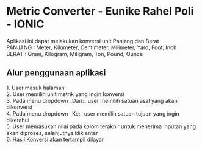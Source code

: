# Metric Converter - Eunike Rahel Poli - IONIC
Aplikasi ini dapat melakukan konversi unit Panjang dan Berat <br>
PANJANG : Meter, Kilometer, Centimeter, Milimeter, Yard, Foot, Inch <br>
BERAT : Gram, Kilogram, Miligram, Ton, Pound, Ounce <br>

<h2>Alur penggunaan aplikasi</h2>
1. User masuk halaman <br>
2. User memilih unit metrik yang ingin konversi<br>
3. Pada menu dropdown _Dari:_ user memilih satuan asal yang akan dikonversi<br>
4. Pada menu dropdown _Ke:_ user memilih satuan tujuan yang ingin diketahui<br>
5. User memasukan nilai pada kolom terakhir untuk menerima inputan yang akan diproses, selanjutnya klik enter<br>
6. Hasil Konversi akan tertampil dilayar<br>

